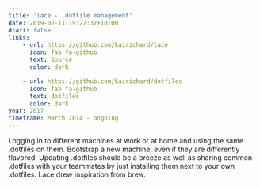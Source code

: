 ```yaml
---
title: 'lace - .dotfile management'
date: 2019-02-11T19:27:37+10:00
draft: false
links:
    - url: https://github.com/kairichard/lace
      icon: fab fa-github
      text: Source
      color: dark

    - url: https://github.com/kairichard/dotfiles
      icon: fab fa-github
      text: dotfiles
      color: dark
year: 2017
timeframe: March 2014 - ongoing
---
```


Logging in to different machines at work or at home and using the same .dotfiles on them. Bootstrap a new machine, even if they are differently flavored. Updating .dotfiles should be a breeze as well as sharing common .dotfiles with your teammates by just installing them next to your own .dotfiles. Lace drew inspiration from brew.

